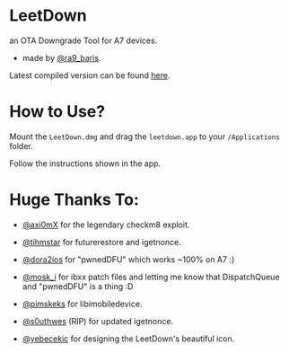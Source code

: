 # LeetDown
an OTA Downgrade Tool for A7 devices.

* made by [@ra9_baris](https://twitter.com/ra9_baris).

Latest compiled version can be found [here](https://github.com/rA9stuff/LeetDown/releases).

# How to Use?

Mount the `LeetDown.dmg` and drag the `leetdown.app` to your `/Applications` folder.

Follow the instructions shown in the app.

# Huge Thanks To:

* [@axi0mX](https://twitter.com/axi0mX) for the legendary checkm8 exploit.

* [@tihmstar](https://twitter.com/tihmstar) for futurerestore and igetnonce.

* [@dora2ios](https://twitter.com/dora2ios) for "pwnedDFU" which works ~100% on A7 :)

* [@mosk_i](https://twitter.com/mosk_i) for ibxx patch files and letting me know that DispatchQueue
and "pwnedDFU" is a thing :D

* [@pimskeks](https://twitter.com/pimskeks) for libimobiledevice.

* [@s0uthwes](https://twitter.com/s0uthwes) (RIP) for updated igetnonce.

* [@yebecekic](https://twitter.com/yebecekic) for designing the LeetDown's beautiful icon.
